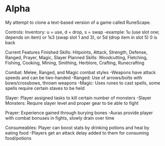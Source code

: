 # Alpha
My attempt to clone a text-based version of a game called RuneScape.

Controls:
Inventory: u = use, d = drop, s = swap
  -example: 1u (use slot one; depends on item) or 1s3 (swap slot 1 and 3), or 5d (drop item in slot 5)
 0 is back

Current Features
  Finished Skills: Hitpoints, Attack, Strength, Defense, Ranged, Prayer, Magic, Slayer
  Planned Skills: Woodcutting, Fletching, Fishing, Cooking, Mining, Smithing, Herblore, Crafting, Runecrafting

  Combat: Melee, Ranged, and Magic combat styles
          -Weapons have attack speeds and can be two-handed
          -Ranged: Use of arrows/bolts with bows/crossbows, thrown weapons
          -Magic: Uses runes to cast spells, some spells require certain staves to be held
          
  Slayer: Player assigned tasks to kill certain number of monsters
          -Slayer Monsters: Require slayer level and proper gear to be able to fight
          
  Prayer: Experience gained through burying bones
           -Auras provide player with combat bonuses in fights, slowly drain over time
           
  Consumeables: Player can boost stats by drinking potions and heal by eating food
            -Players get an attack delay added to them for consuming food/potions
